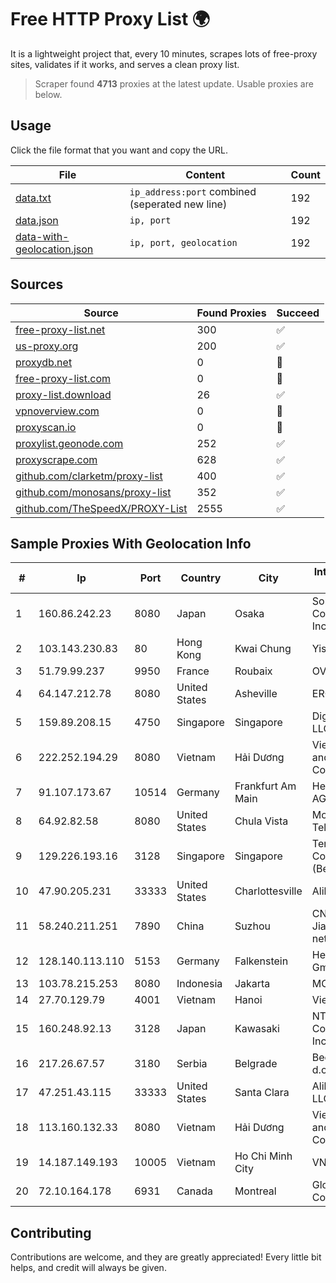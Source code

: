 
# Free HTTP Proxy List 🌍

It is a lightweight project that, every 10 minutes, scrapes lots of free-proxy sites, validates if it works, and serves a clean proxy list.


> Scraper found **4713** proxies at the latest update. Usable proxies are below.

## Usage

Click the file format that you want and copy the URL.


|File|Content|Count|
|----|-------|-----|
|[data.txt](https://raw.githubusercontent.com/themiralay/Proxy-List-World/master/data.txt)|`ip_address:port` combined (seperated new line)|192|
|[data.json](https://raw.githubusercontent.com/themiralay/Proxy-List-World/master/data.json)|`ip, port`|192|
|[data-with-geolocation.json](https://raw.githubusercontent.com/themiralay/Proxy-List-World/master/data-with-geolocation.json)|`ip, port, geolocation`|192|

## Sources

|Source|Found Proxies|Succeed|
|------|-------------|-------|
|[free-proxy-list.net](https://free-proxy-list.net)|300|✅|
|[us-proxy.org](https://www.us-proxy.org)|200|✅|
|[proxydb.net](http://proxydb.net)|0|🚫|
|[free-proxy-list.com](https://free-proxy-list.com/?page=&port=&type%5B%5D=http&type%5B%5D=https&up_time=0&search=Search)|0|🚫|
|[proxy-list.download](https://www.proxy-list.download/HTTP)|26|✅|
|[vpnoverview.com](https://vpnoverview.com/privacy/anonymous-browsing/free-proxy-servers)|0|🚫|
|[proxyscan.io](https://www.proxyscan.io)|0|🚫|
|[proxylist.geonode.com](https://proxylist.geonode.com/api/proxy-list?limit=300&page=1&sort_by=lastChecked&sort_type=desc&protocols=http,https)|252|✅|
|[proxyscrape.com](https://api.proxyscrape.com/v2/?request=displayproxies&protocol=http&timeout=10000&country=all&ssl=all&anonymity=all)|628|✅|
|[github.com/clarketm/proxy-list](https://raw.githubusercontent.com/clarketm/proxy-list/master/proxy-list-raw.txt)|400|✅|
|[github.com/monosans/proxy-list](https://raw.githubusercontent.com/monosans/proxy-list/main/proxies/http.txt)|352|✅|
|[github.com/TheSpeedX/PROXY-List](https://raw.githubusercontent.com/TheSpeedX/PROXY-List/master/http.txt)|2555|✅|


## Sample Proxies With Geolocation Info

|#|Ip|Port|Country|City|Internet Service Provider|
|-|--|----|-------|----|-------------------------|
|1|160.86.242.23|8080|Japan|Osaka|Sony Network Communications Inc|
|2|103.143.230.83|80|Hong Kong|Kwai Chung|Yisu Cloud LTD|
|3|51.79.99.237|9950|France|Roubaix|OVH SAS|
|4|64.147.212.78|8080|United States|Asheville|ERC Broadband|
|5|159.89.208.15|4750|Singapore|Singapore|DigitalOcean, LLC|
|6|222.252.194.29|8080|Vietnam|Hải Dương|VietNam Post and Telecom Corporation|
|7|91.107.173.67|10514|Germany|Frankfurt Am Main|Hetzner Online AG|
|8|64.92.82.58|8080|United States|Chula Vista|Momentum Telecom, Inc.|
|9|129.226.193.16|3128|Singapore|Singapore|Tencent Cloud Computing (Beijing) Co|
|10|47.90.205.231|33333|United States|Charlottesville|Alibaba.com LLC|
|11|58.240.211.251|7890|China|Suzhou|CNC Group Jiangsu province network|
|12|128.140.113.110|5153|Germany|Falkenstein|Hetzner Online GmbH|
|13|103.78.215.253|8080|Indonesia|Jakarta|MORATELINDO|
|14|27.70.129.79|4001|Vietnam|Hanoi|Viettel Group|
|15|160.248.92.13|3128|Japan|Kawasaki|NTT PC Communications, Inc.|
|16|217.26.67.57|3180|Serbia|Belgrade|BeotelNet-ISP d.o.o|
|17|47.251.43.115|33333|United States|Santa Clara|Alibaba Cloud LLC|
|18|113.160.132.33|8080|Vietnam|Hải Dương|VietNam Post and Telecom Corporation|
|19|14.187.149.193|10005|Vietnam|Ho Chi Minh City|VNPT|
|20|72.10.164.178|6931|Canada|Montreal|GloboTech Communications|



## Contributing

Contributions are welcome, and they are greatly appreciated! Every
little bit helps, and credit will always be given.

